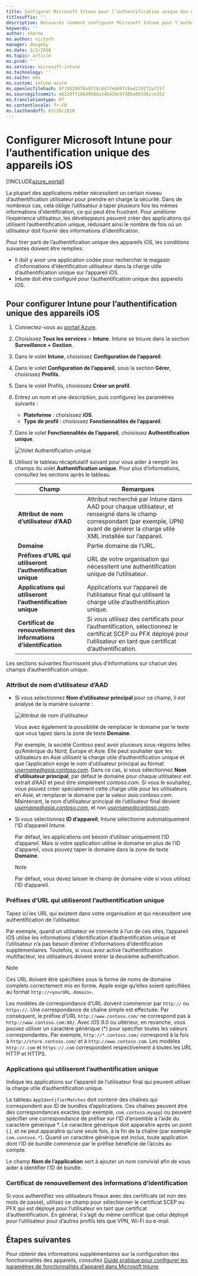 ```yaml
---
title: Configurer Microsoft Intune pour l’authentification unique des appareils iOS
titlesuffix: ''
description: Découvrez comment configurer Microsoft Intune pour l’authentification unique des appareils iOS.
keywords: ''
author: vhorne
ms.author: victorh
manager: dougeby
ms.date: 3/2/2018
ms.topic: article
ms.prod: ''
ms.service: microsoft-intune
ms.technology: ''
ms.suite: ems
ms.custom: intune-azure
ms.openlocfilehash: 8f19320df9a9728cdd77e608fc0ad219272a731f
ms.sourcegitcommit: e6319ff186d969da34bd19c9730ba003d6cce353
ms.translationtype: HT
ms.contentlocale: fr-FR
ms.lasthandoff: 03/20/2018
---
```

# <a name="configure-microsoft-intune-for-ios-device-single-sign-on"></a>Configurer Microsoft Intune pour l’authentification unique des appareils iOS

[!INCLUDE[azure_portal](./includes/azure_portal.md)]

La plupart des applications métier nécessitent un certain niveau d’authentification utilisateur pour prendre en charge la sécurité. Dans de nombreux cas, cela oblige l’utilisateur à taper plusieurs fois les mêmes informations d’identification, ce qui peut être frustrant. Pour améliorer l’expérience utilisateur, les développeurs peuvent créer des applications qui utilisent l’authentification unique, réduisant ainsi le nombre de fois où un utilisateur doit fournir des informations d’identification.

Pour tirer parti de l’authentification unique des appareils iOS, les conditions suivantes doivent être remplies:

- Il doit y avoir une application codée pour rechercher le magasin d’informations d’identification utilisateur dans la charge utile d’authentification unique sur l’appareil iOS.
- Intune doit être configuré pour l’authentification unique des appareils iOS.

## <a name="to-configure-intune-for-ios-device-single-sign-on"></a>Pour configurer Intune pour l’authentification unique des appareils iOS


1. Connectez-vous au [portail Azure](https://portal.azure.com).
2. Choisissez **Tous les services** > **Intune**. Intune se trouve dans la section **Surveillance + Gestion**.
3. Dans le volet **Intune**, choisissez **Configuration de l’appareil**.
4. Dans le volet **Configuration de l’appareil**, sous la section **Gérer**, choisissez **Profils**.
5. Dans le volet Profils, choisissez **Créer un profil**.
6. Entrez un nom et une description, puis configurez les paramètres suivants :
   - **Plateforme** : choisissez **iOS**.
   - **Type de profil** : choisissez **Fonctionnalités de l’appareil**.
7. Dans le volet **Fonctionnalités de l’appareil**, choisissez **Authentification unique**.

   ![Volet Authentification unique](./media/sso-blade.png)

8. Utilisez le tableau récapitulatif suivant pour vous aider à remplir les champs du volet **Authentification unique**. Pour plus d’informations, consultez les sections après le tableau.

   |Champ  |Remarques|
   |---------|---------|
   |**Attribut de nom d’utilisateur d’AAD**|Attribut recherché par Intune dans AAD pour chaque utilisateur, et renseigné dans le champ correspondant (par exemple, UPN) avant de générer la charge utile XML installée sur l’appareil.|
   |**Domaine**|Partie domaine de l’URL.|
   |**Préfixes d’URL qui utiliseront l’authentification unique**|URL de votre organisation qui nécessitent une authentification unique de l’utilisateur.|
   |**Applications qui utiliseront l’authentification unique**|Applications sur l’appareil de l’utilisateur final qui utilisent la charge utile d’authentification unique.|
   |**Certificat de renouvellement des informations d’identification**|Si vous utilisez des certificats pour l’authentification, sélectionnez le certificat SCEP ou PFX déployé pour l’utilisateur en tant que certificat d’authentification.|

Les sections suivantes fournissent plus d’informations sur chacun des champs d’authentification unique.

### <a name="username-attribute-from-aad-and-realm"></a>Attribut de nom d’utilisateur d’AAD

- Si vous sélectionnez **Nom d’utilisateur principal** pour ce champ, il est analysé de la manière suivante :

   ![Attribut de nom d’utilisateur](media/User-name-attribute.png)

   Vous avez également la possibilité de remplacer le domaine par le texte que vous tapez dans la zone de texte **Domaine**.

   Par exemple, la société Contoso peut avoir plusieurs sous-régions telles qu’Amérique du Nord, Europe et Asie. Elle peut souhaiter que les utilisateurs en Asie utilisent la charge utile d’authentification unique et que l’application exige le nom d’utilisateur principal au format *username@asia.contoso.com*. Dans ce cas, si vous sélectionnez **Nom d’utilisateur principal**, par défaut le domaine pour chaque utilisateur est extrait d’AAD et peut être simplement *contoso.com*. Si vous le souhaitez, vous pouvez créer spécialement cette charge utile pour les utilisateurs en Asie, et remplacer le domaine par la valeur *asia.contoso.com*. Maintenant, le nom d’utilisateur principal de l’utilisateur final devient *username@asia.contoso.com*, et non *username@contoso.com*.

- Si vous sélectionnez **ID d’appareil**, Intune sélectionne automatiquement l’ID d’appareil Intune.

   Par défaut, les applications ont besoin d’utiliser uniquement l’ID d’appareil. Mais si votre application utilise le domaine en plus de l’ID d’appareil, vous pouvez taper le domaine dans la zone de texte **Domaine**.

   > [!NOTE]
   > Par défaut, vous devez laisser le champ de domaine vide si vous utilisez l’ID d’appareil.

### <a name="url-prefixes-that-will-use-single-sign-on"></a>Préfixes d’URL qui utiliseront l’authentification unique

Tapez ici les URL qui existent dans votre organisation et qui nécessitent une authentification de l’utilisateur.

Par exemple, quand un utilisateur se connecte à l’un de ces sites, l’appareil iOS utilise les informations d’identification d’authentification unique et l’utilisateur n’a pas besoin d’entrer d’informations d’identification supplémentaires. Toutefois, si vous avez activé l’authentification multifacteur, les utilisateurs doivent entrer la deuxième authentification.

> [!NOTE]
> Ces URL doivent être spécifiées sous la forme de noms de domaine complets correctement mis en forme. Apple exige qu’elles soient spécifiées au format `http://<yourURL.domain>`.

Les modèles de correspondance d’URL doivent commencer par `http://` ou `https://`. Une correspondance de chaîne simple est effectuée. Par conséquent, le préfixe d’URL `http://www.contoso.com/` ne correspond pas à `http://www.contoso.com:80/`. Avec iOS 9.0 ou ultérieur, en revanche, vous pouvez utiliser un caractère générique (\*) pour spécifier toutes les valeurs correspondantes. Par exemple, `http://*.contoso.com/` correspond à la fois à `http://store.contoso.com/` et à `http://www.contoso.com`.
Les modèles `http://.com` et `https://.com` correspondent respectivement à toutes les URL HTTP et HTTPS.

### <a name="apps-that-will-use-single-sign-on"></a>Applications qui utiliseront l’authentification unique

Indique les applications sur l’appareil de l’utilisateur final qui peuvent utiliser la charge utile d’authentification unique.

Le tableau `AppIdentifierMatches` doit contenir des chaînes qui correspondent aux ID de bundles d’applications. Ces chaînes peuvent être des correspondances exactes (par exemple, `com.contoso.myapp`) ou peuvent spécifier une correspondance de préfixe sur l’ID d’ensemble à l’aide du caractère générique \*. Le caractère générique doit apparaître après un point (.), et ne peut apparaître qu’une seule fois, à la fin de la chaîne (par exemple `com.contoso.*`). Quand un caractère générique est inclus, toute application dont l’ID de bundle commence par le préfixe bénéficie de l’accès au compte.

Le champ **Nom de l’application** sert à ajouter un nom convivial afin de vous aider à identifier l’ID de bundle.

### <a name="credential-renewal-certificate"></a>Certificat de renouvellement des informations d’identification

Si vous authentifiez vos utilisateurs finaux avec des certificats (et non des mots de passe), utilisez ce champ pour sélectionner le certificat SCEP ou PFX qui est déployé pour l’utilisateur en tant que certificat d’authentification. En général, il s’agit du même certificat que celui déployé pour l’utilisateur pour d’autres profils tels que VPN, Wi-Fi ou e-mail.

## <a name="next-steps"></a>Étapes suivantes

Pour obtenir des informations supplémentaires sur la configuration des fonctionnalités des appareils, consultez [Guide pratique pour configurer les paramètres de fonctionnalités d’appareil dans Microsoft Intune](device-features-configure.md).

